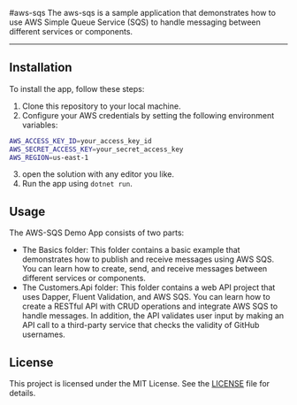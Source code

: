 #aws-sqs
The aws-sqs is a sample application that demonstrates how to use AWS Simple Queue Service (SQS) 
to handle messaging between different services or components.

---

## Installation

To install the app, follow these steps:

1. Clone this repository to your local machine.
2. Configure your AWS credentials by setting the following environment variables:
``` bash
AWS_ACCESS_KEY_ID=your_access_key_id
AWS_SECRET_ACCESS_KEY=your_secret_access_key
AWS_REGION=us-east-1
```
3. open the solution with any editor you like.
4. Run the app using `dotnet run`.

## Usage

The AWS-SQS Demo App consists of two parts:

- The Basics folder: This folder contains a basic example that demonstrates how to publish and receive messages using AWS SQS. You can learn how to create, send, and receive messages between different services or components.
- The Customers.Api folder: This folder contains a web API project that uses Dapper, Fluent Validation, and AWS SQS. You can learn how to create a RESTful API with CRUD operations and integrate AWS SQS to handle messages. In addition, the API validates user input by making an API call to a third-party service that checks the validity of GitHub usernames.

## License

This project is licensed under the MIT License. See the [LICENSE](LICENSE) file for details.
